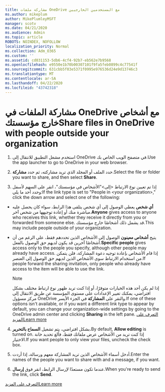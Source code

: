 ```yaml
---
title: مشاركة ملفات OneDrive مع المستخدمين الخارجيين
ms.author: mikeplum
author: MikePlumleyMSFT
manager: scotv
ms.date: 04/21/2020
ms.audience: Admin
ms.topic: article
ROBOTS: NOINDEX, NOFOLLOW
localization_priority: Normal
ms.collection: Adm_O365
ms.custom: ''
ms.assetid: cd031153-5db6-4cf4-92b7-eb562e7b9568
ms.openlocfilehash: e9550e1b70b00307101f9fa5feb0899c4c77541f
ms.sourcegitcommit: 631cbb5f03e5371f0995e976536d24e9d13746c3
ms.translationtype: MT
ms.contentlocale: ar-SA
ms.lasthandoff: 04/22/2020
ms.locfileid: "43742318"
---
```

# <a name="share-files-in-onedrive-with-people-outside-your-organization"></a><span data-ttu-id="aedbc-102">مشاركة الملفات في OneDrive مع أشخاص خارج مؤسستك</span><span class="sxs-lookup"><span data-stu-id="aedbc-102">Share files in OneDrive with people outside your organization</span></span>

1. <span data-ttu-id="aedbc-103">استخدم مشغل التطبيق للانتقال إلى OneDrive في متصفح الويب الخاص بك.</span><span class="sxs-lookup"><span data-stu-id="aedbc-103">Use the app launcher to go to OneDrive in your web browser.</span></span> 
    
2. <span data-ttu-id="aedbc-104">حدد الملف أو المجلد الذي تريد مشاركته، ثم حدد **مشاركة**.</span><span class="sxs-lookup"><span data-stu-id="aedbc-104">Select the file or folder you want to share, and then select **Share**.</span></span> 
    
3. <span data-ttu-id="aedbc-105">إذا تم تعيين نوع الارتباط \<إلى\>"الأشخاص في مؤسستك"، انقر على السهم لأسفل وحدد أحد ما يلي:</span><span class="sxs-lookup"><span data-stu-id="aedbc-105">If the link type is set to "People in \<your organization\>," click the down arrow and select one of the following:</span></span> 
    
  - <span data-ttu-id="aedbc-106">**أي شخص** يعطي الوصول إلى أي شخص يتلقى هذا الرابط، سواء كان يحصل عليه مباشرة منك أو إعادة توجيهها من شخص آخر.</span><span class="sxs-lookup"><span data-stu-id="aedbc-106">**Anyone** gives access to anyone who receives this link, whether they receive it directly from you or forwarded from someone else.</span></span> <span data-ttu-id="aedbc-107">قد يشمل ذلك أشخاصًا خارج مؤسستك.</span><span class="sxs-lookup"><span data-stu-id="aedbc-107">This may include people outside of your organization.</span></span> 
    
  - <span data-ttu-id="aedbc-108">يتيح **أشخاص معينون** الوصول إلى الأشخاص الذين تحددهم فقط، على الرغم من أن أشخاصًا آخرين قد يكون لديهم حق الوصول بالفعل.</span><span class="sxs-lookup"><span data-stu-id="aedbc-108">**Specific people** gives access only to the people you specify, although other people may already have access.</span></span> <span data-ttu-id="aedbc-109">إذا قام الأشخاص بإعادة توجيه دعوة المشاركة، فلن يتمكن من استخدام الارتباط سوى الأشخاص الذين لديهم حق الوصول إلى العنصر.</span><span class="sxs-lookup"><span data-stu-id="aedbc-109">If people forward the sharing invitation, only people who already have access to the item will be able to use the link.</span></span> 
    
    > [!NOTE]
    > <span data-ttu-id="aedbc-110">إذا لم يكن أحد هذه الخيارات متوفرًا، أو إذا كنت تريد ظهور نوع ارتباط مختلف بشكل افتراضي، يمكنك تغيير الإعدادات على مستوى المؤسسة عن طريق الانتقال إلى مركز مسؤول OneDrive والنقر على **المشاركة** في الجزء الأيسر.</span><span class="sxs-lookup"><span data-stu-id="aedbc-110">If one of these options isn't available, or if you want a different link type to appear by default, you can change your organization-wide settings by going to the OneDrive admin center and clicking **Sharing** in the left pane.</span></span> [<span data-ttu-id="aedbc-111">التعرف على المزيد</span><span class="sxs-lookup"><span data-stu-id="aedbc-111">Learn more</span></span>](https://go.microsoft.com/fwlink/?linkid=871961)
  
4. <span data-ttu-id="aedbc-112">بشكل افتراضي، يتم تشغيل **السماح بالتحرير.**</span><span class="sxs-lookup"><span data-stu-id="aedbc-112">By default, **Allow editing** is turned on.</span></span> <span data-ttu-id="aedbc-113">إذا كنت تريد من الأشخاص عرض ملفاتك فقط، فألغ تحديد خانة الاختيار.</span><span class="sxs-lookup"><span data-stu-id="aedbc-113">If you want people to only view your files, uncheck the check box.</span></span> 
    
5. <span data-ttu-id="aedbc-114">أدخل أسماء الأشخاص الذين تريد المشاركة معهم ورسالة، إذا أردت.</span><span class="sxs-lookup"><span data-stu-id="aedbc-114">Enter the names of the people you want to share with and a message, if you want.</span></span>
    
6. <span data-ttu-id="aedbc-115">عندما تكون مستعدًا لإرسال الرابط، انقر فوق **إرسال**.</span><span class="sxs-lookup"><span data-stu-id="aedbc-115">When you're ready to send the link, click **Send**.</span></span> 
    
[<span data-ttu-id="aedbc-116">التعرف على المزيد</span><span class="sxs-lookup"><span data-stu-id="aedbc-116">Learn more</span></span>](https://go.microsoft.com/fwlink/?linkid=871861)
  

